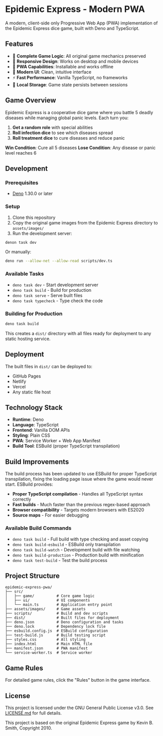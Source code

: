 # Epidemic Express - Modern PWA

A modern, client-side only Progressive Web App (PWA) implementation of the Epidemic Express dice game, built with Deno and TypeScript.

## Features

- 🎲 **Complete Game Logic**: All original game mechanics preserved
- 📱 **Responsive Design**: Works on desktop and mobile devices
- 🔄 **PWA Capabilities**: Installable and works offline
- 🎨 **Modern UI**: Clean, intuitive interface
- ⚡ **Fast Performance**: Vanilla TypeScript, no frameworks
- 💾 **Local Storage**: Game state persists between sessions

## Game Overview

Epidemic Express is a cooperative dice game where you battle 5 deadly diseases while managing global panic levels. Each turn you:

1. **Get a random role** with special abilities
2. **Roll infection dice** to see which diseases spread
3. **Roll treatment dice** to cure diseases and reduce panic

**Win Condition**: Cure all 5 diseases
**Lose Condition**: Any disease or panic level reaches 6

## Development

### Prerequisites
- [Deno](https://deno.land/) 1.30.0 or later

### Setup
1. Clone this repository
2. Copy the original game images from the Epidemic Express directory to `assets/images/`
3. Run the development server:

```bash
denon task dev
```

Or manually:
```bash
deno run --allow-net --allow-read scripts/dev.ts
```

### Available Tasks

- `deno task dev` - Start development server
- `deno task build` - Build for production
- `deno task serve` - Serve built files
- `deno task typecheck` - Type check the code

### Building for Production

```bash
deno task build
```

This creates a `dist/` directory with all files ready for deployment to any static hosting service.

## Deployment

The built files in `dist/` can be deployed to:
- GitHub Pages
- Netlify
- Vercel
- Any static file host

## Technology Stack

- **Runtime**: Deno
- **Language**: TypeScript
- **Frontend**: Vanilla DOM APIs
- **Styling**: Plain CSS
- **PWA**: Service Worker + Web App Manifest
- **Build Tool**: ESBuild (proper TypeScript transpilation)

## Build Improvements

The build process has been updated to use ESBuild for proper TypeScript transpilation, fixing the loading page issue where the game would never start. ESBuild provides:

- **Proper TypeScript compilation** - Handles all TypeScript syntax correctly
- **Fast builds** - Much faster than the previous regex-based approach
- **Browser compatibility** - Targets modern browsers with ES2020
- **Source maps** - For easier debugging

### Available Build Commands

- `deno task build` - Full build with type checking and asset copying
- `deno task build-esbuild` - ESBuild only transpilation
- `deno task build-watch` - Development build with file watching
- `deno task build-production` - Production build with minification
- `deno task test-build` - Test the build process

## Project Structure

```
epidemic-express-pwa/
├── src/
│   ├── game/          # Core game logic
│   ├── ui/            # UI components
│   └── main.ts        # Application entry point
├── assets/images/     # Game assets
├── scripts/           # Build and dev scripts
├── dist/              # Built files for deployment
├── deno.json          # Deno configuration and tasks
├── deno.lock          # Dependency lock file
├── esbuild.config.js  # ESBuild configuration
├── test-build.js      # Build testing script
├── styles.css         # All styling
├── index.html         # Main HTML file
├── manifest.json      # PWA manifest
└── service-worker.ts  # Service worker
```

## Game Rules

For detailed game rules, click the "Rules" button in the game interface.

## License

This project is licensed under the GNU General Public License v3.0. See [LICENSE.md](LICENSE.md) for full details.

This project is based on the original Epidemic Express game by Kevin B. Smith, Copyright 2010.